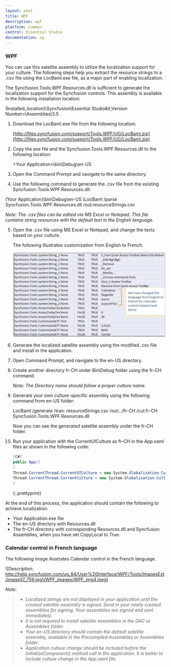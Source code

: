 ```yaml
---
layout: post
title: WPF
description: wpf
platform: common
control: Essential Studio
documentation: ug
---
```


### WPF

You can use this satellite assembly to utilize the localization support for your culture. The following steps help you extract the resource strings to a .csv file using the LocBaml.exe file, as a major part of enabling localization.

The Syncfusion.Tools.WPF.Resources.dll is sufficient to generate the localization support for the Syncfusion controls. This assembly is available in the following installation location:

(Installed_location)\Syncfusion\Essential Studio\&lt;Version Number&gt;\Assemblies\3.5

1. Download the LocBaml.exe file from the following location:

   [http://files.syncfusion.com/support/Tools.WPF/UG/LocBaml.zip](http://files.syncfusion.com/support/Tools.WPF/UG/LocBaml.zip)

2. Copy the exe file and the Syncfusion.Tools.WPF.Resources.dll to the following location:

   &lt;Your Application&gt;\bin\Debug\en-US 

3. Open the Command Prompt and navigate to the same directory.

4. Use the following command to generate the .csv file from the existing Syncfusion.Tools.WPF.Resources.dll:

  (Your Application)\bin\Debug\en-US \LocBaml /parse Syncfusion.Tools.WPF.Resources.dll /out:resourceStrings.csv
  
  _Note: The .csv files can be edited via MS Excel or Notepad. This file contains string resources with the default text in the English language._ 



5. Open the .csv file using MS Excel or Notepad, and change the texts based on your culture. 

   The following illustrates customization from English to French.



   ![](WPF_images/WPF_img2.jpeg)





6. Generate the localized satellite assembly using the modified .csv file and install in the application. 

7. Open Command Prompt, and navigate to the en-US directory. 

8. Create another directory fr-CH under Bin\Debug folder using the fr-CH command.
 

   _Note: The Directory name should follow a proper culture name._



9. Generate your own culture-specific assembly using the following command from en-US folder:

   LocBaml /generate /tran: resourceStrings.csv /out:../fr-CH /cul:fr-CH Syncfusion.Tools.WPF.Resources.dll

   Now you can see the generated satellite assembly under the fr-CH folder. 

10. Run your application with the CurrentUICulture as fr-CH in the App.xaml files as shown in the following code:
    
	~~~ cs
	[C#]
	public App()
	(
	Thread.CurrentThread.CurrentUICulture = new System.Globalization.CultureInfo("fr-FR");
	Thread.CurrentThread.CurrentCulture = new System.Globalization.CultureInfo("fr-FR");
	)
	~~~
	{:.prettyprint}
	
At the end of this process, the application should contain the following to achieve localization: 

* Your Application.exe file
* The en-US directory with Resources.dll
* The fr-CH directory with corresponding Resources.dll and Syncfusion Assemblies, when you have set CopyLocal to True.

### Calendar control in French language

The following image illustrates Calendar control in the French language.



![Description: http://help.syncfusion.com/ug_84/User%20Interface/WPF/Tools/ImagesExt/image37_759.jpg](WPF_images/WPF_img4.jpeg)


_Note:_ 

> * _Localized strings are not displayed in your application until the created satellite assembly is signed. Send in your newly created assemblies for signing. Your assemblies are signed and sent immediately._
> * _It is not required to install satellite assemblies in the GAC or Assemblies folder._
> * _Your en-US directory should contain the default satellite assembly, available in the Precompiled Assemblies or Assemblies folder._
> * _Application culture change should be included before the InitializeComponent() method call in the application. It is better to include culture change in the App.xaml file._
